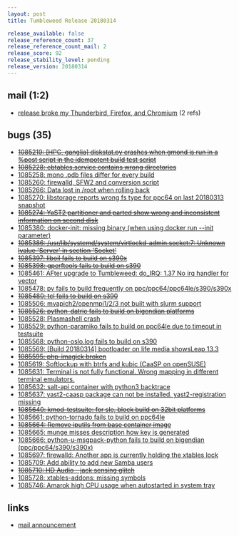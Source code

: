 ```yaml
---
layout: post
title: Tumbleweed Release 20180314

release_available: false
release_reference_count: 37
release_reference_count_mail: 2
release_score: 92
release_stability_level: pending
release_version: 20180314
---
```


## mail (1:2)

- [release broke my Thunderbird, Firefox, and Chromium](https://lists.opensuse.org/opensuse-factory/2018-03/msg00463.html) (2 refs)

## bugs (35)

<!--more-->

- ~~[1085219: [HPC, ganglia] diskstat.py crashes when gmond is run in a %post script in the idempotent build test script](https://bugzilla.opensuse.org/show_bug.cgi?id=1085219)~~
- ~~[1085228: ebtables.service contains wrong directories](https://bugzilla.opensuse.org/show_bug.cgi?id=1085228)~~
- [1085258: mono .pdb files differ for every build](https://bugzilla.opensuse.org/show_bug.cgi?id=1085258)
- [1085260: firewalld, SFW2 and conversion script](https://bugzilla.opensuse.org/show_bug.cgi?id=1085260)
- [1085266: Data lost in /root when rolling back](https://bugzilla.opensuse.org/show_bug.cgi?id=1085266)
- [1085270: libstorage reports wrong fs type for ppc64 on last 20180313 snapshot](https://bugzilla.opensuse.org/show_bug.cgi?id=1085270)
- ~~[1085274: YaST2 partitioner and parted show wrong and inconsistent information on second disk](https://bugzilla.opensuse.org/show_bug.cgi?id=1085274)~~
- [1085380: docker-init: missing binary (when using docker run --init parameter)](https://bugzilla.opensuse.org/show_bug.cgi?id=1085380)
- ~~[1085386: /usr/lib/systemd/system/virtlockd-admin.socket:7: Unknown lvalue 'Server' in section 'Socket'](https://bugzilla.opensuse.org/show_bug.cgi?id=1085386)~~
- ~~[1085397: liboil fails to build on s390x](https://bugzilla.opensuse.org/show_bug.cgi?id=1085397)~~
- ~~[1085398: gperftools fails to build on s390](https://bugzilla.opensuse.org/show_bug.cgi?id=1085398)~~
- [1085461: AFter upgrade to Tumbleweed:  do_IRQ: 1.37 No irq handler for vector](https://bugzilla.opensuse.org/show_bug.cgi?id=1085461)
- [1085478: pv fails to build frequently on ppc/ppc64/ppc64le/s390/s390x](https://bugzilla.opensuse.org/show_bug.cgi?id=1085478)
- ~~[1085480: tcl fails to build on s390](https://bugzilla.opensuse.org/show_bug.cgi?id=1085480)~~
- [1085506: mvapich2/openmpi1/2/3 not built with slurm support](https://bugzilla.opensuse.org/show_bug.cgi?id=1085506)
- ~~[1085526: python-datrie fails to build on bigendian platforms](https://bugzilla.opensuse.org/show_bug.cgi?id=1085526)~~
- [1085528: Plasmashell crash](https://bugzilla.opensuse.org/show_bug.cgi?id=1085528)
- [1085529: python-paramiko fails to build on ppc64le due to timeout in testsuite](https://bugzilla.opensuse.org/show_bug.cgi?id=1085529)
- [1085568: python-oslo.log fails to build on s390](https://bugzilla.opensuse.org/show_bug.cgi?id=1085568)
- [1085569: [Build 20180314] bootloader on life media showsLeap 13.3](https://bugzilla.opensuse.org/show_bug.cgi?id=1085569)
- ~~[1085595: php-imagick broken](https://bugzilla.opensuse.org/show_bug.cgi?id=1085595)~~
- [1085619: Softlockup with btrfs and kubic (CaaSP on openSUSE)](https://bugzilla.opensuse.org/show_bug.cgi?id=1085619)
- [1085631: Terminal is not fully functional. Wrong mapping in different terminal emulators.](https://bugzilla.opensuse.org/show_bug.cgi?id=1085631)
- [1085632: salt-api container with python3 backtrace](https://bugzilla.opensuse.org/show_bug.cgi?id=1085632)
- [1085637: yast2-caasp package can not be installed. yast2-registration missing](https://bugzilla.opensuse.org/show_bug.cgi?id=1085637)
- ~~[1085640: kmod-testsuite: for sle, block build on 32bit platforms](https://bugzilla.opensuse.org/show_bug.cgi?id=1085640)~~
- [1085661: python-tornado fails to build on ppc64le](https://bugzilla.opensuse.org/show_bug.cgi?id=1085661)
- ~~[1085664: Remove iputils from base container image](https://bugzilla.opensuse.org/show_bug.cgi?id=1085664)~~
- [1085665: munge misses description how key is generated](https://bugzilla.opensuse.org/show_bug.cgi?id=1085665)
- [1085666: python-u-msgpack-python fails to build on bigendian (ppc/ppc64/s390/s390x)](https://bugzilla.opensuse.org/show_bug.cgi?id=1085666)
- [1085697: firewalld: Another app is currently holding the xtables lock](https://bugzilla.opensuse.org/show_bug.cgi?id=1085697)
- [1085709: Add ability to add new Samba users](https://bugzilla.opensuse.org/show_bug.cgi?id=1085709)
- ~~[1085710: HD Audio - jack sensing glitch](https://bugzilla.opensuse.org/show_bug.cgi?id=1085710)~~
- [1085728: xtables-addons: missing symbols](https://bugzilla.opensuse.org/show_bug.cgi?id=1085728)
- [1085746: Amarok high CPU usage when autostarted in system tray](https://bugzilla.opensuse.org/show_bug.cgi?id=1085746)



## links

- [mail announcement](https://lists.opensuse.org/opensuse-factory/2018-03/msg00458.html)
